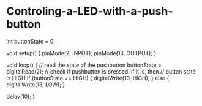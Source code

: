 # Controling-a-LED-with-a-push-button

int buttonState = 0;

void setup()
{
  pinMode(2, INPUT);
  pinMode(13, OUTPUT);
}

void loop()
{
  // read the state of the pushbutton
  buttonState = digitalRead(2);
  // check if pushbutton is pressed. if it is, then
  // button stste is HIGH
  if (buttonState == HIGH) {
    digitalWrite(13, HIGH);
  } else {
    digitalWrite(13, LOW);
  }
  
  delay(10);
}
